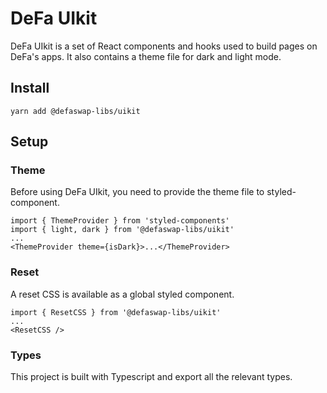 # DeFa UIkit

DeFa UIkit is a set of React components and hooks used to build pages on DeFa's apps. It also contains a theme file for dark and light mode.

## Install

`yarn add @defaswap-libs/uikit`

## Setup

### Theme

Before using DeFa UIkit, you need to provide the theme file to styled-component.

```
import { ThemeProvider } from 'styled-components'
import { light, dark } from '@defaswap-libs/uikit'
...
<ThemeProvider theme={isDark}>...</ThemeProvider>
```

### Reset

A reset CSS is available as a global styled component.

```
import { ResetCSS } from '@defaswap-libs/uikit'
...
<ResetCSS />
```

### Types

This project is built with Typescript and export all the relevant types.
